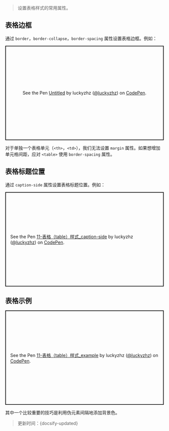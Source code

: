 > 设置表格样式的常用属性。

## 表格边框

通过 `border`，`border-collapse`，`border-spacing` 属性设置表格边框。例如：

<p class="codepen" data-height="300" data-default-tab="html,result" data-slug-hash="LYzVdxp" data-editable="true" data-user="luckyzhz" style="height: 300px; box-sizing: border-box; display: flex; align-items: center; justify-content: center; border: 2px solid; margin: 1em 0; padding: 1em;">
  <span>See the Pen <a href="https://codepen.io/luckyzhz/pen/LYzVdxp">
  Untitled</a> by luckyzhz (<a href="https://codepen.io/luckyzhz">@luckyzhz</a>)
  on <a href="https://codepen.io">CodePen</a>.</span>
</p>
<script async src="https://cpwebassets.codepen.io/assets/embed/ei.js"></script>

对于单独一个表格单元（`<th>`，`<td>`），我们无法设置 `margin` 属性。如果想增加单元格间距，应对 `<table>` 使用 `border-spacing` 属性。

## 表格标题位置

通过 `caption-side` 属性设置表格标题位置。例如：

<p class="codepen" data-height="300" data-default-tab="html,result" data-slug-hash="LYzVdXb" data-editable="true" data-user="luckyzhz" style="height: 300px; box-sizing: border-box; display: flex; align-items: center; justify-content: center; border: 2px solid; margin: 1em 0; padding: 1em;">
  <span>See the Pen <a href="https://codepen.io/luckyzhz/pen/LYzVdXb">
  11-表格（table）样式_caption-side</a> by luckyzhz (<a href="https://codepen.io/luckyzhz">@luckyzhz</a>)
  on <a href="https://codepen.io">CodePen</a>.</span>
</p>
<script async src="https://cpwebassets.codepen.io/assets/embed/ei.js"></script>

## 表格示例

<p class="codepen" data-height="300" data-default-tab="html,result" data-slug-hash="XWebEwm" data-editable="true" data-user="luckyzhz" style="height: 300px; box-sizing: border-box; display: flex; align-items: center; justify-content: center; border: 2px solid; margin: 1em 0; padding: 1em;">
  <span>See the Pen <a href="https://codepen.io/luckyzhz/pen/XWebEwm">
  11-表格（table）样式_example</a> by luckyzhz (<a href="https://codepen.io/luckyzhz">@luckyzhz</a>)
  on <a href="https://codepen.io">CodePen</a>.</span>
</p>
<script async src="https://cpwebassets.codepen.io/assets/embed/ei.js"></script>

其中一个比较重要的技巧是利用伪元素间隔地添加背景色。



> 更新时间：{docsify-updated}